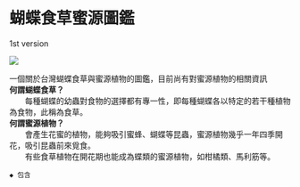 # 蝴蝶食草蜜源圖鑑
1st version

<img src=https://www.ncnu.edu.tw/ncnuweb/units/share/全校共用/web_material/images/banner/banner_2.gif>

一個關於台灣蝴蝶食草與蜜源植物的圖鑑，目前尚有對蜜源植物的相關資訊  
**何謂蝴蝶食草？**  
　　每種蝴蝶的幼蟲對食物的選擇都有專一性，即每種蝴蝶各以特定的若干種植物為食物，此稱為食草。  
**何謂蜜源植物？**  
　　會產生花蜜的植物，能夠吸引蜜蜂、蝴蝶等昆蟲，蜜源植物幾乎一年四季開花，吸引昆蟲前來覓食。  
　　有些食草植物在開花期也能成為蝶類的蜜源植物，如柑橘類、馬利筋等。  
  
    ◆ 包含
